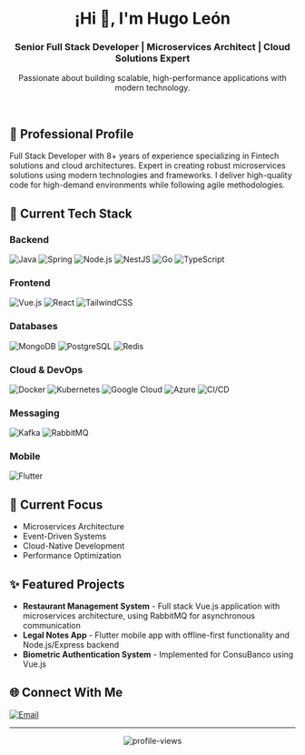 # <div align="center">¡Hi 👋, I'm Hugo León</div>

<div align="center">
  <h3>Senior Full Stack Developer | Microservices Architect | Cloud Solutions Expert</h3>
  <p>Passionate about building scalable, high-performance applications with modern technology.</p>
</div>

<br>

## 💼 Professional Profile

Full Stack Developer with 8+ years of experience specializing in Fintech solutions and cloud architectures. Expert in creating robust microservices solutions using modern technologies and frameworks. I deliver high-quality code for high-demand environments while following agile methodologies.

## 🚀 Current Tech Stack

### Backend
![Java](https://img.shields.io/badge/Java-ED8B00?style=for-the-badge&logo=openjdk&logoColor=white)
![Spring](https://img.shields.io/badge/Spring-6DB33F?style=for-the-badge&logo=spring&logoColor=white)
![Node.js](https://img.shields.io/badge/Node.js-339933?style=for-the-badge&logo=nodedotjs&logoColor=white)
![NestJS](https://img.shields.io/badge/NestJS-E0234E?style=for-the-badge&logo=nestjs&logoColor=white)
![Go](https://img.shields.io/badge/Go-00ADD8?style=for-the-badge&logo=go&logoColor=white)
![TypeScript](https://img.shields.io/badge/TypeScript-3178C6?style=for-the-badge&logo=typescript&logoColor=white)

### Frontend
![Vue.js](https://img.shields.io/badge/Vue.js-4FC08D?style=for-the-badge&logo=vuedotjs&logoColor=white)
![React](https://img.shields.io/badge/React-20232A?style=for-the-badge&logo=react&logoColor=61DAFB)
![TailwindCSS](https://img.shields.io/badge/Tailwind_CSS-38B2AC?style=for-the-badge&logo=tailwind-css&logoColor=white)

### Databases
![MongoDB](https://img.shields.io/badge/MongoDB-4EA94B?style=for-the-badge&logo=mongodb&logoColor=white)
![PostgreSQL](https://img.shields.io/badge/PostgreSQL-316192?style=for-the-badge&logo=postgresql&logoColor=white)
![Redis](https://img.shields.io/badge/Redis-DC382D?style=for-the-badge&logo=redis&logoColor=white)

### Cloud & DevOps
![Docker](https://img.shields.io/badge/Docker-2496ED?style=for-the-badge&logo=docker&logoColor=white)
![Kubernetes](https://img.shields.io/badge/Kubernetes-326CE5?style=for-the-badge&logo=kubernetes&logoColor=white)
![Google Cloud](https://img.shields.io/badge/Google_Cloud-4285F4?style=for-the-badge&logo=google-cloud&logoColor=white)
![Azure](https://img.shields.io/badge/Azure-0078D4?style=for-the-badge&logo=microsoft-azure&logoColor=white)
![CI/CD](https://img.shields.io/badge/CI/CD-2088FF?style=for-the-badge&logo=github-actions&logoColor=white)

### Messaging
![Kafka](https://img.shields.io/badge/Apache_Kafka-231F20?style=for-the-badge&logo=apache-kafka&logoColor=white)
![RabbitMQ](https://img.shields.io/badge/RabbitMQ-FF6600?style=for-the-badge&logo=rabbitmq&logoColor=white)

### Mobile
![Flutter](https://img.shields.io/badge/Flutter-02569B?style=for-the-badge&logo=flutter&logoColor=white)

## 🔭 Current Focus
- Microservices Architecture
- Event-Driven Systems
- Cloud-Native Development
- Performance Optimization

## ✨ Featured Projects

- **Restaurant Management System** - Full stack Vue.js application with microservices architecture, using RabbitMQ for asynchronous communication
- **Legal Notes App** - Flutter mobile app with offline-first functionality and Node.js/Express backend
- **Biometric Authentication System** - Implemented for ConsuBanco using Vue.js

## 🌐 Connect With Me

[![Email](https://img.shields.io/badge/Email-D14836?style=for-the-badge&logo=gmail&logoColor=white)](mailto:hugo.leon.isc@gmail.com)


---

<p align="center">
  <img src="https://komarev.com/ghpvc/?username=HugoLeonDev&label=Profile%20views&color=0e75b6&style=flat" alt="profile-views" />
</p>

